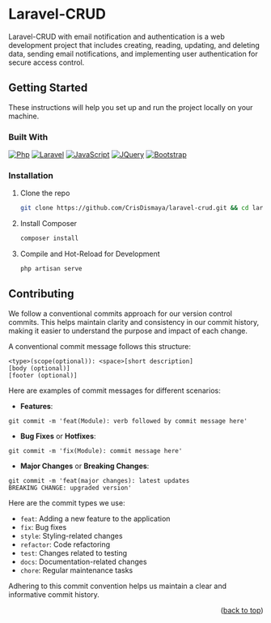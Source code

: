 # Laravel-CRUD

Laravel-CRUD with email notification and authentication is a web development project that includes creating, reading, updating, and deleting data, sending email notifications, and implementing user authentication for secure access control.

## Getting Started

These instructions will help you set up and run the project locally on your machine.


### Built With

[![Php][Php]][Php-url]
[![Laravel][Laravel]][Laravel-url]
[![JavaScript][JavaScript]][JavaScript-url]
[![JQuery][JQuery]][JQuery-url]
[![Bootstrap][Bootstrap]][Bootstrap-url]

### Installation

1. Clone the repo
   ```sh
   git clone https://github.com/CrisDismaya/laravel-crud.git && cd laravel-crud
   ```
2. Install Composer
   ```sh
   composer install
   ```
3. Compile and Hot-Reload for Development
    ```sh
    php artisan serve
    ```

## Contributing

We follow a conventional commits approach for our version control commits. This helps maintain clarity and consistency in our commit history, making it easier to understand the purpose and impact of each change.

A conventional commit message follows this structure:

```
<type>(scope(optional)): <space>[short description]
[body (optional)]
[footer (optional)]
```

Here are examples of commit messages for different scenarios:

- **Features**:
```
git commit -m 'feat(Module): verb followed by commit message here'
```
- **Bug Fixes** or **Hotfixes**:
```
git commit -m 'fix(Module): commit message here'
```

- **Major Changes** or **Breaking Changes**:
```
git commit -m 'feat(major changes): latest updates
BREAKING CHANGE: upgraded version'
```

Here are the commit types we use:

- `feat`: Adding a new feature to the application
- `fix`: Bug fixes
- `style`: Styling-related changes
- `refactor`: Code refactoring
- `test`: Changes related to testing
- `docs`: Documentation-related changes
- `chore`: Regular maintenance tasks

Adhering to this commit convention helps us maintain a clear and informative commit history.

<p align="right">(<a href="#readme-top">back to top</a>)</p>



<!-- MARKDOWN LINKS & IMAGES -->
[Php]: https://img.shields.io/badge/PHP-777BB4?style=for-the-badge&logo=php&logoColor=white
[Php-url]: https://www.php.net/

[JavaScript]: https://img.shields.io/badge/JavaScript-F7DF1E?style=for-the-badge&logo=javascript&logoColor=black
[JavaScript-url]: https://www.javascript.com/

[JQuery]: https://img.shields.io/badge/jQuery-0769AD?style=for-the-badge&logo=jquery&logoColor=white
[JQuery-url]: https://jquery.com/

[Laravel]: https://img.shields.io/badge/Laravel-FF2D20?style=for-the-badge&logo=laravel&logoColor=white
[Laravel-url]: https://laravel.com/

[Vue]: https://img.shields.io/badge/Vue.js-35495E?style=for-the-badge&logo=vue.js&logoColor=4FC08D
[Vue-url]: https://vuejs.org/

[TypeScript]: https://img.shields.io/badge/TypeScript-007ACC?style=for-the-badge&logo=typescript&logoColor=white
[TypeScript-url]: https://www.typescriptlang.org/

[Bootstrap]: https://img.shields.io/badge/Bootstrap-563D7C?style=for-the-badge&logo=bootstrap&logoColor=white
[Bootstrap-url]: https://getbootstrap.com/

[Python]: https://img.shields.io/badge/Python-14354C?style=for-the-badge&logo=python&logoColor=white
[Python-url]: https://www.python.org/

[PostgreSQL]: https://img.shields.io/badge/PostgreSQL-316192?style=for-the-badge&logo=postgresql&logoColor=white
[PostgreSQL-url]: https://www.postgresql.org/
